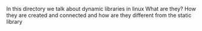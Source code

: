 In this directory we talk about dynamic libraries in linux
What are they? How they are created and connected and how are they different
from the static library
